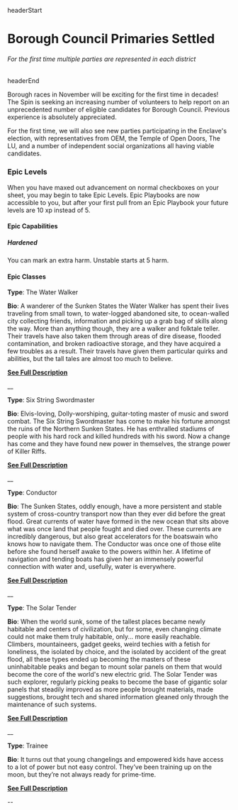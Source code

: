 headerStart

# Borough Council Primaries Settled

###### For the first time multiple parties are represented in each district 

headerEnd

Borough races in November will be exciting for the first time in decades! The Spin is seeking an increasing number of volunteers to help report on an unprecedented number of eligible candidates for Borough Council. Previous experience is absolutely appreciated. 

For the first time, we will also see new parties participating in the Enclave's election, with representatives from OEM, the Temple of Open Doors, The LU, and a number of independent social organizations all having viable candidates. 

### Epic Levels 

When you have maxed out advancement on normal checkboxes on your sheet, you may begin to take Epic Levels. Epic Playbooks are now accessible to you, but after your first pull from an Epic Playbook your future levels are 10 xp instead of 5. 

#### Epic Capabilities 

##### Hardened 

You can mark an extra harm. Unstable starts at 5 harm.

#### Epic Classes

**Type**: The Water Walker

**Bio**: A wanderer of the Sunken States the Water Walker has spent their lives traveling from small town, to water-logged abandoned site, to ocean-walled city collecting friends, information and picking up a grab bag of skills along the way. More than anything though, they are a walker and folktale teller. Their travels have also taken them through areas of dire disease, flooded contamination, and broken radioactive storage, and they have acquired a few troubles as a result. Their travels have given them particular quirks and abilities, but the tall tales are almost too much to believe. 

[**See Full Description**](https://docs.google.com/document/d/13zY3wm5oQBz97dEvKLP4-EA0M6z3mcU-zFjrAUEwRUc/edit?usp=sharing)

__

**Type**: Six String Swordmaster

**Bio**: Elvis-loving, Dolly-worshiping, guitar-toting master of music and sword combat. The Six String Swordmaster has come to make his fortune amongst the ruins of the Northern Sunken States. He has enthralled stadiums of people with his hard rock and killed hundreds with his sword. Now a change has come and they have found new power in themselves, the strange power of Killer Riffs.

[**See Full Description**](https://docs.google.com/document/d/18-3C8O4o-NYD0e7cvNNo8U9V0Nwnnt3bphF1B7g9kH0/edit?usp=sharing)

__

**Type**: Conductor 

**Bio**: The Sunken States, oddly enough, have a more persistent and stable system of cross-country transport now than they ever did before the great flood. Great currents of water have formed in the new ocean that sits above what was once land that people fought and died over. These currents are incredibly dangerous, but also great accelerators for the boatswain who knows how to navigate them. The Conductor was once one of those elite before she found herself awake to the powers within her. A lifetime of navigation and tending boats has given her an immensely powerful connection with water and, usefully, water is everywhere.

[**See Full Description**](https://docs.google.com/document/d/16FjUMEQC2bpuLhTiBG-AZSmmuuSA2pwxMl4SczK_GW4/edit?usp=sharing)

__

**Type**: The Solar Tender

**Bio**: When the world sunk, some of the tallest places became newly habitable and centers of civilization, but for some, even changing climate could not make them truly habitable, only... more easily reachable. Climbers, mountaineers, gadget geeks, weird techies with a fetish for loneliness, the isolated by choice, and the isolated by accident of the great flood, all these types ended up becoming the masters of these uninhabitable peaks and began to mount solar panels on them that would become the core of the world's new electric grid. The Solar Tender was such explorer, regularly picking peaks to become the base of gigantic solar panels that steadily improved as more people brought materials, made suggestions, brought tech and shared information gleaned only through the maintenance of such systems.

[**See Full Description**](https://docs.google.com/document/d/1SrTNvqCU6b9Un7puYQ8A_xKGxNBaaM3EYnsGXm0-YaA/edit?usp=sharing)

__

**Type**: Trainee

**Bio**: It turns out that young changelings and empowered kids have access to a lot of power but not easy control. They’ve been training up on the moon, but they’re not always ready for prime-time.

[**See Full Description**](https://docs.google.com/document/d/1JGGy2e7INNBOzOE0N84QAcAjnrlhK-XCVa1DhJXEgWQ/edit?usp=sharing)

--
